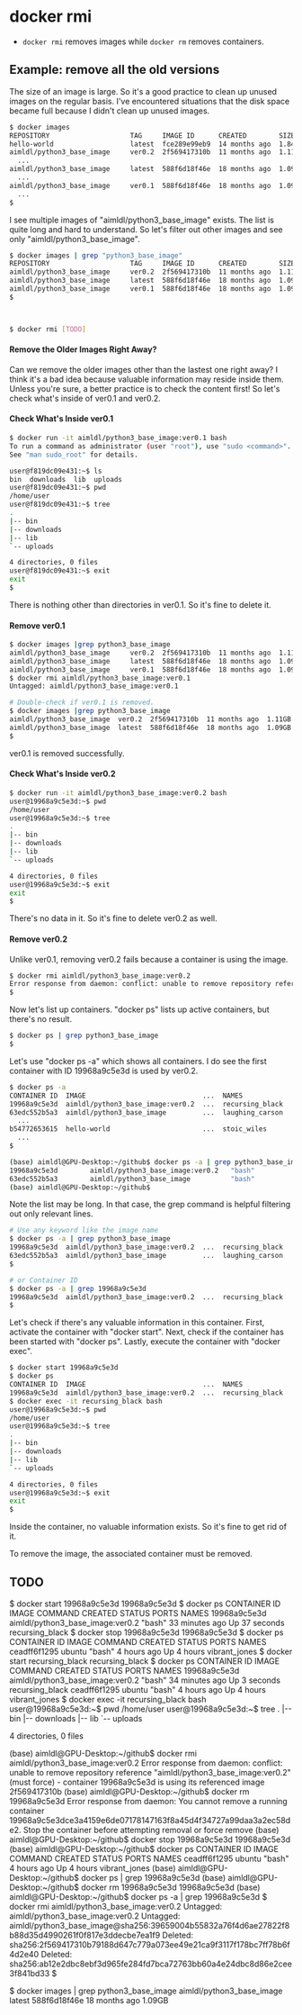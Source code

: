 #

# docker rmi

* `docker rmi` removes images while `docker rm` removes containers.

## Example: remove all the old versions

The size of an image is large. So it's a good practice to clean up unused images on the regular basis. I've encountered situations that the disk space became full because I didn't clean up unused images.

```bash
$ docker images
REPOSITORY                    TAG     IMAGE ID      CREATED        SIZE
hello-world                   latest  fce289e99eb9  14 months ago  1.84kB
aimldl/python3_base_image     ver0.2  2f569417310b  11 months ago  1.11GB
  ...
aimldl/python3_base_image     latest  588f6d18f46e  18 months ago  1.09GB
  ...
aimldl/python3_base_image     ver0.1  588f6d18f46e  18 months ago  1.09GB
  ...
$
```

I see multiple images of "aimldl/python3_base_image" exists. The list is quite long and hard to understand. So let's filter out other images and see only "aimldl/python3_base_image".

```bash
$ docker images | grep "python3_base_image"
REPOSITORY                    TAG     IMAGE ID      CREATED        SIZE
aimldl/python3_base_image     ver0.2  2f569417310b  11 months ago  1.11GB
aimldl/python3_base_image     latest  588f6d18f46e  18 months ago  1.09GB
aimldl/python3_base_image     ver0.1  588f6d18f46e  18 months ago  1.09GB
$



$ docker rmi [TODO]
```

#### Remove the Older Images Right Away?

Can we remove the older images other than the lastest one right away? I think it's a bad idea because valuable information may reside inside them. Unless you're sure, a better practice is to check the content first! So let's check what's inside of ver0.1 and ver0.2.

#### Check What's Inside ver0.1

```bash
$ docker run -it aimldl/python3_base_image:ver0.1 bash 
To run a command as administrator (user "root"), use "sudo <command>".
See "man sudo_root" for details.

user@f819dc09e431:~$ ls
bin  downloads  lib  uploads
user@f819dc09e431:~$ pwd
/home/user
user@f819dc09e431:~$ tree
.
|-- bin
|-- downloads
|-- lib
`-- uploads

4 directories, 0 files
user@f819dc09e431:~$ exit
exit
$ 
```

There is nothing other than directories in ver0.1. So it's fine to delete it.

#### Remove ver0.1

```bash
$ docker images |grep python3_base_image
aimldl/python3_base_image     ver0.2  2f569417310b  11 months ago  1.11GB
aimldl/python3_base_image     latest  588f6d18f46e  18 months ago  1.09GB
aimldl/python3_base_image     ver0.1  588f6d18f46e  18 months ago  1.09GB
$ docker rmi aimldl/python3_base_image:ver0.1
Untagged: aimldl/python3_base_image:ver0.1

# Double-check if ver0.1 is removed.
$ docker images |grep python3_base_image
aimldl/python3_base_image  ver0.2  2f569417310b  11 months ago  1.11GB
aimldl/python3_base_image  latest  588f6d18f46e  18 months ago  1.09GB
$
```

ver0.1 is removed successfully.

#### Check What's Inside ver0.2

```bash
$ docker run -it aimldl/python3_base_image:ver0.2 bash
user@19968a9c5e3d:~$ pwd
/home/user
user@19968a9c5e3d:~$ tree
.
|-- bin
|-- downloads
|-- lib
`-- uploads

4 directories, 0 files
user@19968a9c5e3d:~$ exit
exit
$
```

There's no data in it. So it's fine to delete ver0.2 as well.

#### Remove ver0.2

Unlike ver0.1, removing ver0.2 fails because a container is using the image.

```bash
$ docker rmi aimldl/python3_base_image:ver0.2
Error response from daemon: conflict: unable to remove repository reference "aimldl/python3_base_image:ver0.2" (must force) - container 19968a9c5e3d is using its referenced image 2f569417310b
$
```

Now let's list up containers. "docker ps" lists up active containers, but there's no result.

```bash
$ docker ps | grep python3_base_image
$
```

Let's use "docker ps -a" which shows all containers. I do see the first container with ID 19968a9c5e3d is used by ver0.2.

```bash
$ docker ps -a
CONTAINER ID  IMAGE                             ...  NAMES
19968a9c5e3d  aimldl/python3_base_image:ver0.2  ...  recursing_black
63edc552b5a3  aimldl/python3_base_image         ...  laughing_carson
  ...
b54772653615  hello-world                       ...  stoic_wiles
  ...
$

(base) aimldl@GPU-Desktop:~/github$ docker ps -a | grep python3_base_image
19968a9c5e3d        aimldl/python3_base_image:ver0.2   "bash"              21 minutes ago      Exited (0) 21 minutes ago                        recursing_black
63edc552b5a3        aimldl/python3_base_image          "bash"              22 minutes ago      Exited (0) 21 minutes ago                        laughing_carson
(base) aimldl@GPU-Desktop:~/github$ 
```

Note the list may be long. In that case, the grep command is helpful filtering out only relevant lines.

```bash
# Use any keyword like the image name
$ docker ps -a | grep python3_base_image
19968a9c5e3d  aimldl/python3_base_image:ver0.2  ...  recursing_black
63edc552b5a3  aimldl/python3_base_image         ...  laughing_carson
$

# or Container ID
$ docker ps -a | grep 19968a9c5e3d
19968a9c5e3d  aimldl/python3_base_image:ver0.2  ...  recursing_black
$
```

Let's check if there's any valuable information in this container. First, activate the container with "docker start". Next, check if the container has been started with "docker ps". Lastly, execute the container with "docker exec".

```bash
$ docker start 19968a9c5e3d
$ docker ps
CONTAINER ID  IMAGE                             ...  NAMES
19968a9c5e3d  aimldl/python3_base_image:ver0.2  ...  recursing_black
$ docker exec -it recursing_black bash
user@19968a9c5e3d:~$ pwd
/home/user
user@19968a9c5e3d:~$ tree
.
|-- bin
|-- downloads
|-- lib
`-- uploads

4 directories, 0 files
user@19968a9c5e3d:~$ exit
exit
$
```

Inside the container, no valuable information exists. So it's fine to get rid of it.

To remove the image, the associated container must be removed. 

## TODO

$ docker start 19968a9c5e3d
19968a9c5e3d
$ docker ps
CONTAINER ID        IMAGE                              COMMAND             CREATED             STATUS              PORTS               NAMES
19968a9c5e3d        aimldl/python3_base_image:ver0.2   "bash"              33 minutes ago      Up 37 seconds                           recursing_black
$ docker stop 19968a9c5e3d
19968a9c5e3d
$ docker ps
CONTAINER ID        IMAGE               COMMAND             CREATED             STATUS              PORTS               NAMES
ceadff6f1295        ubuntu              "bash"              4 hours ago         Up 4 hours                              vibrant_jones
$ docker start recursing_black 
recursing_black
$ docker ps
CONTAINER ID        IMAGE                              COMMAND             CREATED             STATUS              PORTS               NAMES
19968a9c5e3d        aimldl/python3_base_image:ver0.2   "bash"              34 minutes ago      Up 3 seconds                            recursing_black
ceadff6f1295        ubuntu                             "bash"              4 hours ago         Up 4 hours                              vibrant_jones
$ docker exec -it recursing_black bash
user@19968a9c5e3d:~$ pwd
/home/user
user@19968a9c5e3d:~$ tree
.
|-- bin
|-- downloads
|-- lib
`-- uploads

4 directories, 0 files


(base) aimldl@GPU-Desktop:~/github$ docker rmi aimldl/python3_base_image:ver0.2
Error response from daemon: conflict: unable to remove repository reference "aimldl/python3_base_image:ver0.2" (must force) - container 19968a9c5e3d is using its referenced image 2f569417310b
(base) aimldl@GPU-Desktop:~/github$ docker rm 19968a9c5e3d
Error response from daemon: You cannot remove a running container 19968a9c5e3dce3a4159e6de07178147163f8a45d4f34727a99daa3a2ec58de2. Stop the container before attempting removal or force remove
(base) aimldl@GPU-Desktop:~/github$ docker stop 19968a9c5e3d
19968a9c5e3d
(base) aimldl@GPU-Desktop:~/github$ docker ps
CONTAINER ID        IMAGE               COMMAND             CREATED             STATUS              PORTS               NAMES
ceadff6f1295        ubuntu              "bash"              4 hours ago         Up 4 hours                              vibrant_jones
(base) aimldl@GPU-Desktop:~/github$ docker ps | grep 19968a9c5e3d
(base) aimldl@GPU-Desktop:~/github$ docker rm 19968a9c5e3d
19968a9c5e3d
(base) aimldl@GPU-Desktop:~/github$ docker ps -a | grep 19968a9c5e3d
$ docker rmi aimldl/python3_base_image:ver0.2 
Untagged: aimldl/python3_base_image:ver0.2
Untagged: aimldl/python3_base_image@sha256:39659004b55832a76f4d6ae27822f8b88d35d4990261f0f817e3ddecbe7ea1f9
Deleted: sha256:2f569417310b79188d647c779a073ee49e21ca9f3117f178bc7ff78b6f4d2e40
Deleted: sha256:ab12e2dbc8ebf3d965fe284fd7bca72763bb60a4e24dbc8d86e2cee3f841bd33
$

$ docker images | grep python3_base_image
aimldl/python3_base_image                  latest              588f6d18f46e        18 months ago       1.09GB